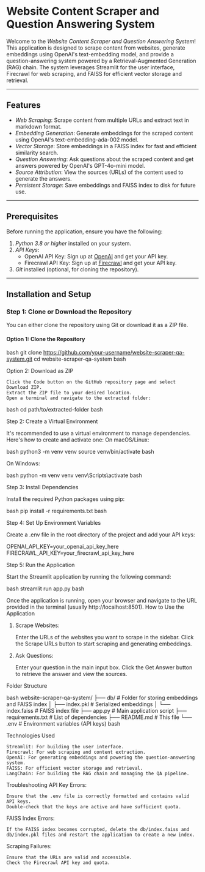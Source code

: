 # Website Content Scraper and Question Answering System

Welcome to the *Website Content Scraper and Question Answering System*! This application is designed to scrape content from websites, generate embeddings using OpenAI's text-embedding model, and provide a question-answering system powered by a Retrieval-Augmented Generation (RAG) chain. The system leverages Streamlit for the user interface, Firecrawl for web scraping, and FAISS for efficient vector storage and retrieval.

---

## Features

- *Web Scraping*: Scrape content from multiple URLs and extract text in markdown format.
- *Embedding Generation*: Generate embeddings for the scraped content using OpenAI's text-embedding-ada-002 model.
- *Vector Storage*: Store embeddings in a FAISS index for fast and efficient similarity search.
- *Question Answering*: Ask questions about the scraped content and get answers powered by OpenAI's GPT-4o-mini model.
- *Source Attribution*: View the sources (URLs) of the content used to generate the answers.
- *Persistent Storage*: Save embeddings and FAISS index to disk for future use.

---

## Prerequisites

Before running the application, ensure you have the following:

1. *Python 3.8 or higher* installed on your system.
2. *API Keys*:
   - OpenAI API Key: Sign up at [OpenAI](https://platform.openai.com/signup) and get your API key.
   - Firecrawl API Key: Sign up at [Firecrawl](https://firecrawl.dev/) and get your API key.
3. *Git* installed (optional, for cloning the repository).

---

## Installation and Setup

### Step 1: Clone or Download the Repository

You can either clone the repository using Git or download it as a ZIP file.

#### Option 1: Clone the Repository
bash
git clone https://github.com/your-username/website-scraper-qa-system.git
cd website-scraper-qa-system
bash

Option 2: Download as ZIP

    Click the Code button on the GitHub repository page and select Download ZIP.
    Extract the ZIP file to your desired location.
    Open a terminal and navigate to the extracted folder:

bash
cd path/to/extracted-folder
bash

Step 2: Create a Virtual Environment

It's recommended to use a virtual environment to manage dependencies. Here's how to create and activate one:
On macOS/Linux:

bash
python3 -m venv venv
source venv/bin/activate
bash

On Windows:

bash
python -m venv venv
venv\Scripts\activate
bash

Step 3: Install Dependencies

Install the required Python packages using pip:

bash
pip install -r requirements.txt
bash

Step 4: Set Up Environment Variables

Create a .env file in the root directory of the project and add your API keys:

OPENAI_API_KEY=your_openai_api_key_here
FIRECRAWL_API_KEY=your_firecrawl_api_key_here

Step 5: Run the Application

Start the Streamlit application by running the following command:

bash
streamlit run app.py
bash

Once the application is running, open your browser and navigate to the URL provided in the terminal (usually http://localhost:8501).
How to Use the Application
1. Scrape Websites:

    Enter the URLs of the websites you want to scrape in the sidebar.
    Click the Scrape URLs button to start scraping and generating embeddings.

2. Ask Questions:

    Enter your question in the main input box.
    Click the Get Answer button to retrieve the answer and view the sources.

Folder Structure

bash
website-scraper-qa-system/
├── db/                     # Folder for storing embeddings and FAISS index
│   ├── index.pkl           # Serialized embeddings
│   └── index.faiss         # FAISS index file
├── app.py                  # Main application script
├── requirements.txt        # List of dependencies
├── README.md               # This file
└── .env                    # Environment variables (API keys)
bash

Technologies Used

    Streamlit: For building the user interface.
    Firecrawl: For web scraping and content extraction.
    OpenAI: For generating embeddings and powering the question-answering system.
    FAISS: For efficient vector storage and retrieval.
    LangChain: For building the RAG chain and managing the QA pipeline.

Troubleshooting
API Key Errors:

    Ensure that the .env file is correctly formatted and contains valid API keys.
    Double-check that the keys are active and have sufficient quota.

FAISS Index Errors:

    If the FAISS index becomes corrupted, delete the db/index.faiss and db/index.pkl files and restart the application to create a new index.

Scraping Failures:

    Ensure that the URLs are valid and accessible.
    Check the Firecrawl API key and quota.